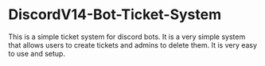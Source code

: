 # DiscordV14-Bot-Ticket-System
This is a simple ticket system for discord bots. It is a very simple system that allows users to create tickets and admins to delete them. It is very easy to use and setup.
